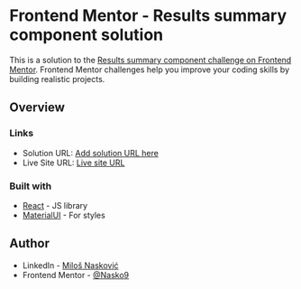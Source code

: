 # Frontend Mentor - Results summary component solution

This is a solution to the [Results summary component challenge on Frontend Mentor](https://www.frontendmentor.io/challenges/results-summary-component-CE_K6s0maV). Frontend Mentor challenges help you improve your coding skills by building realistic projects. 

## Overview

### Links

- Solution URL: [Add solution URL here](https://your-solution-url.com)
- Live Site URL: [Live site URL](https://main--dancing-bavarois-cd082b.netlify.app/)

### Built with

- [React](https://reactjs.org/) - JS library
- [MaterialUI](https://mui.com/) - For styles

## Author

- LinkedIn - [Miloš Nasković](https://rs.linkedin.com/in/milo%C5%A1-naskovi%C4%87)
- Frontend Mentor - [@Nasko9](https://www.frontendmentor.io/profile/Nasko9)
